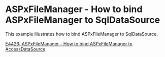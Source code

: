 # ASPxFileManager - How to bind ASPxFileManager to SqlDataSource


<p>This example illustrates how to bind ASPxFileManager to SqlDataSource.</p><p><a href="https://www.devexpress.com/Support/Center/p/E4426">E4426: ASPxFileManager - How to bind ASPxFileManager to AccessDataSource</a></p>

<br/>


